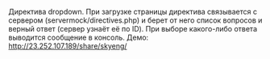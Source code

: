Директива dropdown.
При загрузке страницы директива связывается с сервером (servermock/directives.php) и берет от него список вопросов и верный ответ (сервер узнаёт её по ID).
При выборе какого-либо ответа выводится сообщение в консоль.
Демо: http://23.252.107.189/share/skyeng/
